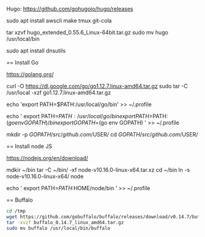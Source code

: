 



Hugo: https://github.com/gohugoio/hugo/releases


sudo apt install awscli make tmux git-cola

tar xzvf hugo_extended_0.55.6_Linux-64bit.tar.gz 
sudo mv hugo /usr/local/bin


sudo apt install dnsutils



 == Install Go

 https://golang.org/


curl -O https://dl.google.com/go/go1.12.7.linux-amd64.tar.gz
sudo tar -C /usr/local -xzf go1.12.7.linux-amd64.tar.gz 

echo 'export PATH=$PATH:/usr/local/go/bin' >> ~/.profile

echo '
export PATH=$PATH:/usr/local/go/bin
export PATH=$PATH:$(go env GOPATH)/bin
export GOPATH=$(go env GOPATH)
' >> ~/.profile


mkdir -p  $GOPATH/src/github.com/$USER/
cd $GOPATH/src/github.com/$USER/


== Install node JS


https://nodejs.org/en/download/

mdkir ~/bin
tar -C ~/bin/ -xf node-v10.16.0-linux-x64.tar.xz
cd ~/bin
ln -s node-v10.16.0-linux-x64/ node

echo '
export PATH=$PATH:$HOME/node/bin
' >> ~/.profile




== Buffalo

```bash
cd /tmp
wget https://github.com/gobuffalo/buffalo/releases/download/v0.14.7/buffalo_0.14.7_linux_amd64.tar.gz
tar -xvzf buffalo_0.14.7_linux_amd64.tar.gz
sudo mv buffalo /usr/local/bin/buffalo
```

